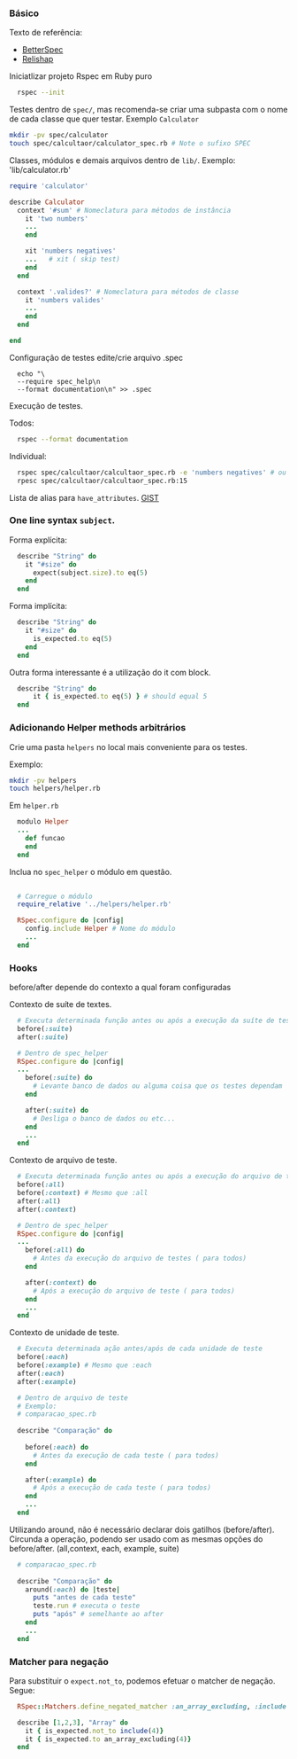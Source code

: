 ### Básico

Texto de referência:

+ [BetterSpec](http://www.betterspecs.org/)
+ [Relishap](https://relishapp.com/rspec/)

Iniciatlizar projeto Rspec em Ruby puro
```zsh
  rspec --init
```

Testes dentro de `spec/`, mas recomenda-se criar uma subpasta
com o nome de cada classe que quer testar. Exemplo `Calculator`

```zsh
mkdir -pv spec/calculator
touch spec/calcultaor/calculator_spec.rb # Note o sufixo SPEC 
```

Classes, módulos e demais arquivos dentro de `lib/`.
Exemplo: 'lib/calculator.rb'

```ruby
require 'calculator'

describe Calculator
  context '#sum' # Nomeclatura para métodos de instância
    it 'two numbers'
    ...
    end

    xit 'numbers negatives'
    ...   # xit ( skip test)
    end
  end

  context '.valides?' # Nomeclatura para métodos de classe
    it 'numbers valides'
    ...
    end
  end

end

```

Configuração de testes edite/crie arquivo .spec
```
  echo "\
  --require spec_help\n
  --format documentation\n" >> .spec
```


Execução de testes.


Todos:

```zsh
  rspec --format documentation
```

Individual:
```zsh
  rspec spec/calcultaor/calcultaor_spec.rb -e 'numbers negatives' # ou
  rpesc spec/calcultaor/calcultaor_spec.rb:15 

```

Lista de alias para `have_attributes`. [GIST](https://gist.github.com/JunichiIto/f603d3fbfcf99b914f86)

### One line syntax `subject`.

Forma explícita:

```ruby
  describe "String" do
    it "#size" do
      expect(subject.size).to eq(5)
    end
  end
```

Forma implícita:

```ruby
  describe "String" do
    it "#size" do
      is_expected.to eq(5)
    end
  end
```

Outra forma interessante é a utilização do it com block.

```ruby
  describe "String" do
      it { is_expected.to eq(5) } # should equal 5
  end
```


### Adicionando Helper methods arbitrários

Crie uma pasta `helpers` no local mais conveniente para os testes.

Exemplo:

```zsh
mkdir -pv helpers
touch helpers/helper.rb
```
Em `helper.rb`

```ruby
  modulo Helper
  ...
    def funcao
    end
  end
```

Inclua no `spec_helper` o módulo em questão.

```ruby
  
  # Carregue o módulo
  require_relative '../helpers/helper.rb'

  RSpec.configure do |config|
    config.include Helper # Nome do módulo
    ...
  end
```

### Hooks
before/after depende do contexto a qual foram configuradas

Contexto de suíte de textes.

```ruby
  # Executa determinada função antes ou após a execução da suíte de testes
  before(:suite)
  after(:suite)

  # Dentro de spec_helper
  RSpec.configure do |config|
  ...
    before(:suite) do 
      # Levante banco de dados ou alguma coisa que os testes dependam
    end

    after(:suite) do
      # Desliga o banco de dados ou etc...
    end
    ...
  end
```

Contexto de arquivo de teste.

```ruby
  # Executa determinada função antes ou após a execução do arquivo de testes
  before(:all)
  before(:context) # Mesmo que :all
  after(:all)
  after(:context)

  # Dentro de spec_helper
  RSpec.configure do |config|
  ...
    before(:all) do 
      # Antes da execução do arquivo de testes ( para todos)
    end

    after(:context) do
      # Após a execução do arquivo de teste ( para todos) 
    end
    ...
  end
```

Contexto de unidade de teste.

```ruby
  # Executa determinada ação antes/após de cada unidade de teste
  before(:each)
  before(:example) # Mesmo que :each
  after(:each)
  after(:example)

  # Dentro de arquivo de teste 
  # Exemplo:
  # comparacao_spec.rb
  
  describe "Comparação" do 
  
    before(:each) do 
      # Antes da execução de cada teste ( para todos)
    end

    after(:example) do
      # Após a execução de cada teste ( para todos) 
    end
    ...
  end
```

Utilizando around, não é necessário declarar dois gatilhos (before/after). Circunda a operação, podendo
ser usado com as mesmas opções do before/after. (all,context, each, example, suite)

```ruby
  # comparacao_spec.rb
  
  describe "Comparação" do 
    around(:each) do |teste|
      puts "antes de cada teste"
      teste.run # executa o teste
      puts "após" # semelhante ao after
    end 
    ...
  end
```

### Matcher para negação

Para substituir o `expect.not_to`, podemos efetuar o matcher de negação.
Segue:

```ruby
  RSpec::Matchers.define_negated_matcher :an_array_excluding, :include

  describe [1,2,3], "Array" do
    it { is_expected.not_to include(4)}
    it { is_expected.to an_array_excluding(4)} 
  end
```

